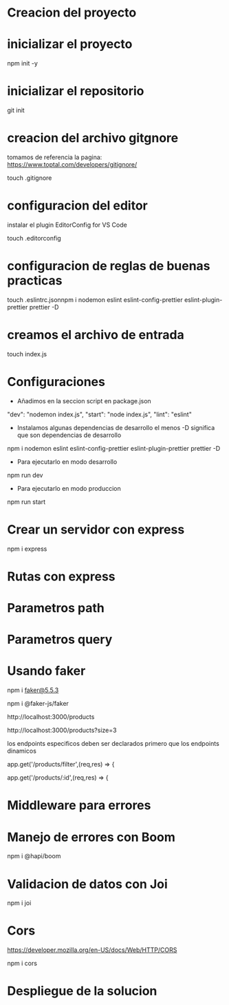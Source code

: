 # Creacion del proyecto

# inicializar el proyecto
npm init -y

# inicializar el repositorio
git init 

# creacion del archivo gitgnore
tomamos de referencia la pagina: https://www.toptal.com/developers/gitignore/

touch .gitignore

# configuracion del editor
instalar el plugin EditorConfig for VS Code

touch .editorconfig

# configuracion de reglas de buenas practicas
touch .eslintrc.jsonnpm i nodemon eslint eslint-config-prettier eslint-plugin-prettier prettier -D

# creamos el archivo de entrada
touch index.js

# Configuraciones

- Añadimos en la seccion script en package.json

 "dev": "nodemon index.js",
 "start": "node index.js",
 "lint": "eslint"

- Instalamos algunas dependencias de desarrollo
  el menos -D significa que son dependencias de desarrollo

npm i nodemon eslint eslint-config-prettier eslint-plugin-prettier prettier -D

- Para ejecutarlo en modo desarrollo

npm run dev 

- Para ejecutarlo en modo produccion

npm run start

# Crear un servidor con express

npm i express 

# Rutas con express 

# Parametros path

# Parametros query 

# Usando faker
npm i faker@5.5.3

npm i @faker-js/faker


http://localhost:3000/products

http://localhost:3000/products?size=3

los endpoints especificos
deben ser declarados primero
que los endpoints dinamicos 


app.get('/products/filter',(req,res) => {

app.get('/products/:id',(req,res) => { 

# Middleware para errores 

# Manejo de errores con Boom

npm i @hapi/boom 

# Validacion de datos con Joi

npm i joi

# Cors 

https://developer.mozilla.org/en-US/docs/Web/HTTP/CORS

npm i cors 

# Despliegue de la solucion 

